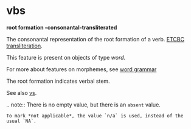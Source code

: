 # vbs

**root formation -consonantal-transliterated**


The consonantal representation of the root formation of a verb.
[ETCBC transliteration](https://shebanq.ancient-data.org/shebanq/static/docs/ETCBC4-transcription.pdf).

This feature is present on objects of type *word*.

For more about features on morphemes, see [word grammar](wordgrammar)

The root formation indicates verbal stem.

See also [vs](vs).

.. note::
    There is no empty value, but there is an `absent` value.

    To mark *not applicable*, the value `n/a` is used, instead of the usual `NA`.

